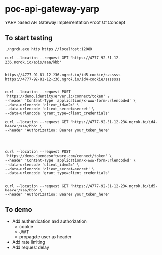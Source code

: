 # poc-api-gateway-yarp
YARP based API Gateway Implementation Proof Of Concept

## To start testing

```
./ngrok.exe http https://localhost:12080

curl --location --request GET 'https://4777-92-81-12-236.ngrok.io/apis/aaa/bbb'


https://4777-92-81-12-236.ngrok.io/id5-cookie/sssssss
https://4777-92-81-12-236.ngrok.io/id4-cookie/sssssss


curl --location --request POST 'https://demo.identityserver.io/connect/token' \
--header 'Content-Type: application/x-www-form-urlencoded' \
--data-urlencode 'client_id=m2m' \
--data-urlencode 'client_secret=secret' \
--data-urlencode 'grant_type=client_credentials'

curl --location --request GET 'https://4777-92-81-12-236.ngrok.io/id4-bearer/aaa/bbb' \
--header 'Authorization: Bearer your_token_here'




curl --location --request POST 'https://demo.duendesoftware.com/connect/token' \
--header 'Content-Type: application/x-www-form-urlencoded' \
--data-urlencode 'client_id=m2m' \
--data-urlencode 'client_secret=secret' \
--data-urlencode 'grant_type=client_credentials'


curl --location --request GET 'https://4777-92-81-12-236.ngrok.io/id5-bearer/aaa/bbb' \
--header 'Authorization: Bearer your_token_here'
```



## To demo
- Add authentication and authorization
  * cookie
  * JWT
  * propagate user as header
- Add rate limiting
- Add request delay
